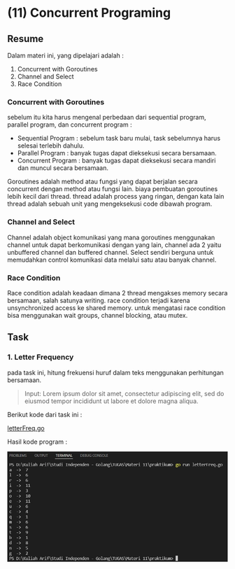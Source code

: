 # (11) Concurrent Programing

## Resume
Dalam materi ini, yang dipelajari adalah :
1. Concurrent with Goroutines
2. Channel and Select
3. Race Condition

### Concurrent with Goroutines
sebelum itu kita harus mengenal perbedaan dari sequential program, parallel program, dan concurrent program :
- Sequential Program : sebelum task baru mulai, task sebelumnya harus selesai terlebih dahulu.
- Parallel Program : banyak tugas dapat dieksekusi secara bersamaan.
- Concurrent Program : banyak tugas dapat dieksekusi secara mandiri dan muncul secara bersamaan.

Goroutines adalah method atau fungsi yang dapat berjalan secara concurrent dengan method atau fungsi lain. biaya pembuatan goroutines lebih kecil dari thread. thread adalah process yang ringan, dengan kata lain thread adalah sebuah unit yang mengeksekusi code dibawah program.

### Channel and Select
Channel adalah object komunikasi yang mana goroutines menggunakan channel untuk dapat berkomunikasi dengan yang lain, channel ada 2 yaitu unbuffered channel dan buffered channel. Select sendiri berguna untuk memudahkan control komunikasi data melalui satu atau banyak channel.

### Race Condition
Race condition adalah keadaan dimana 2 thread mengakses memory secara bersamaan, salah satunya writing. race condition terjadi karena unsynchronized access ke shared memory. untuk mengatasi race condition bisa menggunakan wait groups, channel blocking, atau mutex.

## Task
### 1. Letter Frequency
pada task ini, hitung frekuensi huruf dalam teks menggunakan perhitungan bersamaan.
>Input: Lorem ipsum dolor sit amet, consectetur adipiscing elit, sed do eiusmod tempor incididunt ut labore et dolore magna aliqua.

Berikut kode dari task ini :

[letterFreq.go](./praktikum/letterFreq.go)

Hasil kode program :

<img src="./screenshots/1.jpg" width="900">